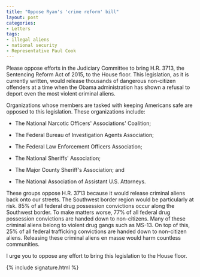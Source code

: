 ```yaml
---
title: "Oppose Ryan's 'crime reform' bill"
layout: post
categories:
- Letters
tags:
- illegal aliens
- national security
- Representative Paul Cook
---
```


Please oppose efforts in the Judiciary Committee to bring H.R. 3713, the Sentencing Reform Act of 2015, to the House floor. This legislation, as it is currently written, would release thousands of dangerous non-citizen offenders at a time when the Obama administration has shown a refusal to deport even the most violent criminal aliens.

Organizations whose members are tasked with keeping Americans safe are opposed to this legislation. These organizations include:

- The National Narcotic Officers' Associations' Coalition;

- The Federal Bureau of Investigation Agents Association;

- The Federal Law Enforcement Officers Association;

- The National Sheriffs' Association;

- The Major County Sheriff's Association; and

- The National Association of Assistant U.S. Attorneys.

These groups oppose H.R. 3713 because it would release criminal aliens back onto our streets. The Southwest border region would be particularly at risk. 85% of all federal drug possession convictions occur along the Southwest border. To make matters worse, 77% of all federal drug possession convictions are handed down to non-citizens. Many of these criminal aliens belong to violent drug gangs such as MS-13. On top of this, 25% of all federal trafficking convictions are handed down to non-citizen aliens. Releasing these criminal aliens en masse would harm countless communities.

I urge you to oppose any effort to bring this legislation to the House floor.

{% include signature.html %}
